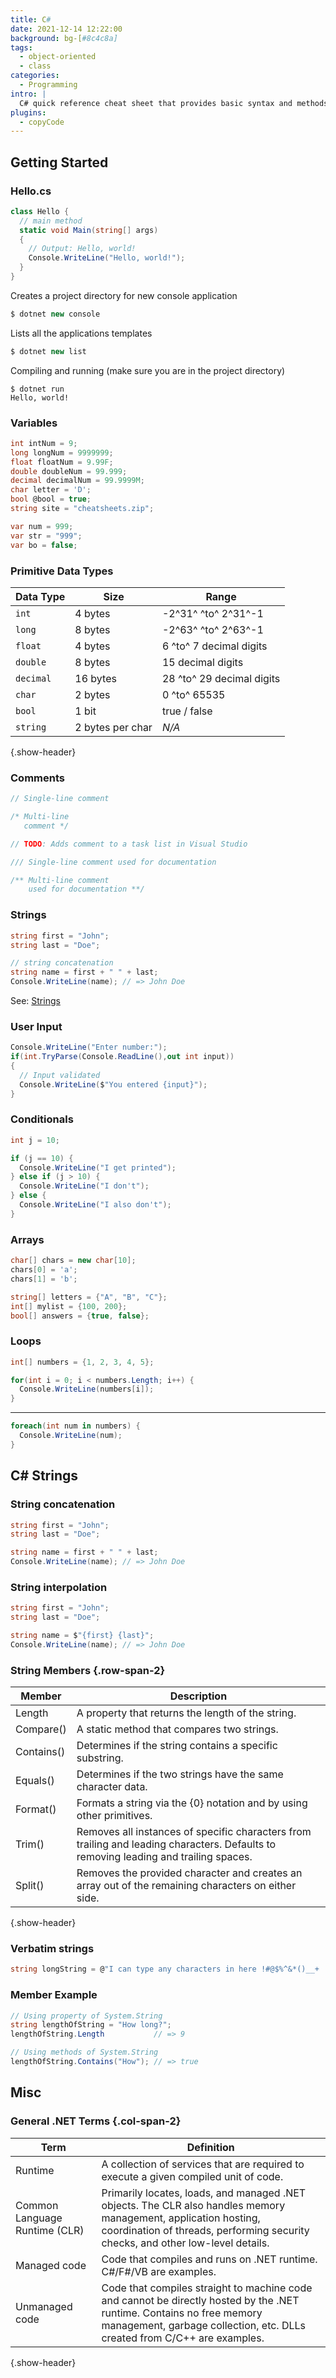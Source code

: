 ```yaml
---
title: C#
date: 2021-12-14 12:22:00
background: bg-[#8c4c8a]
tags:
  - object-oriented
  - class
categories:
  - Programming
intro: |
  C# quick reference cheat sheet that provides basic syntax and methods.
plugins:
  - copyCode
---
```


## Getting Started

### Hello.cs

```cs
class Hello {
  // main method
  static void Main(string[] args)
  {
    // Output: Hello, world!
    Console.WriteLine("Hello, world!");
  }
}
```

Creates a project directory for new console application

```cs
$ dotnet new console
```

Lists all the applications templates

```cs
$ dotnet new list
```

Compiling and running (make sure you are in the project directory)

```shell script
$ dotnet run
Hello, world!
```

### Variables

```cs
int intNum = 9;
long longNum = 9999999;
float floatNum = 9.99F;
double doubleNum = 99.999;
decimal decimalNum = 99.9999M;
char letter = 'D';
bool @bool = true;
string site = "cheatsheets.zip";

var num = 999;
var str = "999";
var bo = false;
```

### Primitive Data Types

| Data Type | Size             | Range                     |
| --------- | ---------------- | ------------------------- |
| `int`     | 4 bytes          | -2^31^ ^to^ 2^31^-1       |
| `long`    | 8 bytes          | -2^63^ ^to^ 2^63^-1       |
| `float`   | 4 bytes          | 6 ^to^ 7 decimal digits   |
| `double`  | 8 bytes          | 15 decimal digits         |
| `decimal` | 16 bytes         | 28 ^to^ 29 decimal digits |
| `char`    | 2 bytes          | 0 ^to^ 65535              |
| `bool`    | 1 bit            | true / false              |
| `string`  | 2 bytes per char | _N/A_                     |

{.show-header}

### Comments

```cs
// Single-line comment

/* Multi-line
   comment */

// TODO: Adds comment to a task list in Visual Studio

/// Single-line comment used for documentation

/** Multi-line comment
    used for documentation **/

```

### Strings

```cs
string first = "John";
string last = "Doe";

// string concatenation
string name = first + " " + last;
Console.WriteLine(name); // => John Doe
```

See: [Strings](#c-strings)

### User Input

```cs
Console.WriteLine("Enter number:");
if(int.TryParse(Console.ReadLine(),out int input))
{
  // Input validated
  Console.WriteLine($"You entered {input}");
}
```

### Conditionals

```cs
int j = 10;

if (j == 10) {
  Console.WriteLine("I get printed");
} else if (j > 10) {
  Console.WriteLine("I don't");
} else {
  Console.WriteLine("I also don't");
}
```

### Arrays

```cs
char[] chars = new char[10];
chars[0] = 'a';
chars[1] = 'b';

string[] letters = {"A", "B", "C"};
int[] mylist = {100, 200};
bool[] answers = {true, false};
```

### Loops

```cs
int[] numbers = {1, 2, 3, 4, 5};

for(int i = 0; i < numbers.Length; i++) {
  Console.WriteLine(numbers[i]);
}
```

---

```cs
foreach(int num in numbers) {
  Console.WriteLine(num);
}
```

## C# Strings

### String concatenation

```cs
string first = "John";
string last = "Doe";

string name = first + " " + last;
Console.WriteLine(name); // => John Doe
```

### String interpolation

```cs
string first = "John";
string last = "Doe";

string name = $"{first} {last}";
Console.WriteLine(name); // => John Doe
```

### String Members {.row-span-2}

| Member     | Description                                                                                                                          |
| ---------- | ------------------------------------------------------------------------------------------------------------------------------------ |
| Length     | A property that returns the length of the string.                                                                                    |
| Compare()  | A static method that compares two strings.                                                                                           |
| Contains() | Determines if the string contains a specific substring.                                                                              |
| Equals()   | Determines if the two strings have the same character data.                                                                          |
| Format()   | Formats a string via the {0} notation and by using other primitives.                                                                 |
| Trim()     | Removes all instances of specific characters from trailing and leading characters. Defaults to removing leading and trailing spaces. |
| Split()    | Removes the provided character and creates an array out of the remaining characters on either side.                                  |

{.show-header}

### Verbatim strings

```cs {.wrap}
string longString = @"I can type any characters in here !#@$%^&*()__+ '' \n \t except double quotes and I will be taken literally. I even work with multiple lines.";
```

### Member Example

```cs
// Using property of System.String
string lengthOfString = "How long?";
lengthOfString.Length           // => 9

// Using methods of System.String
lengthOfString.Contains("How"); // => true
```

## Misc

### General .NET Terms {.col-span-2}

| Term                          | Definition                                                                                                                                                                                         |
| ----------------------------- | -------------------------------------------------------------------------------------------------------------------------------------------------------------------------------------------------- |
| Runtime                       | A collection of services that are required to execute a given compiled unit of code.                                                                                                               |
| Common Language Runtime (CLR) | Primarily locates, loads, and managed .NET objects. The CLR also handles memory management, application hosting, coordination of threads, performing security checks, and other low-level details. |
| Managed code                  | Code that compiles and runs on .NET runtime. C#/F#/VB are examples.                                                                                                                                |
| Unmanaged code                | Code that compiles straight to machine code and cannot be directly hosted by the .NET runtime. Contains no free memory management, garbage collection, etc. DLLs created from C/C++ are examples.  |

{.show-header}
